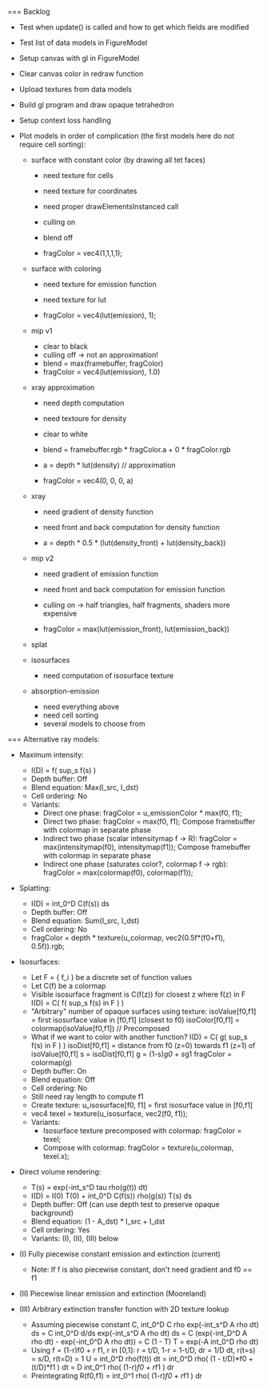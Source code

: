 
=== Backlog

- Test when update() is called and how to get which fields are modified

- Test list of data models in FigureModel

- Setup canvas with gl in FigureModel

- Clear canvas color in redraw function

- Upload textures from data models

- Build gl program and draw opaque tetrahedron

- Setup context loss handling

- Plot models in order of complication (the first models here do not require cell sorting):

  - surface with constant color (by drawing all tet faces)

    - need texture for cells
    - need texture for coordinates
    - need proper drawElementsInstanced call

    - culling on
    - blend off
    - fragColor = vec4(1,1,1,1);

  - surface with coloring

    - need texture for emission function
    - need texture for lut

    - fragColor = vec4(lut(emission), 1);

  - mip v1

    - clear to black
    - culling off -> not an approximation!
    - blend = max(framebuffer, fragColor)
    - fragColor = vec4(lut(emission), 1.0)

  - xray approximation

    - need depth computation
    - need textoure for density

    - clear to white
    - blend = framebuffer.rgb * fragColor.a + 0 * fragColor.rgb
    - a = depth * lut(density)  // approximation
    - fragColor = vec4(0, 0, 0, a)

  - xray

    - need gradient of density function
    - need front and back computation for density function

    - a = depth * 0.5 * (lut(density_front) + lut(density_back))

  - mip v2

    - need gradient of emission function
    - need front and back computation for emission function

    - culling on -> half triangles, half fragments, shaders more expensive
    - fragColor = max(lut(emission_front), lut(emission_back))

  - splat

  - isosurfaces

    - need computation of isosurface texture

  - absorption-emission

    - need everything above
    - need cell sorting
    - several models to choose from


=== Alternative ray models:

- Maximum intensity:
   - I(D) = f( sup_s f(s) )
   - Depth buffer: Off
   - Blend equation: Max(I_src, I_dst)
   - Cell ordering: No
   - Variants:
       - Direct one phase:
            fragColor = u_emissionColor * max(f0, f1);
       - Direct two phase:
            fragColor = max(f0, f1);
            Compose framebuffer with colormap in separate phase
       - Indirect two phase (scalar intensitymap f -> R):
            fragColor = max(intensitymap(f0), intensitymap(f1));
            Compose framebuffer with colormap in separate phase
       - Indirect one phase (saturates color?, colormap f -> rgb):
            fragColor = max(colormap(f0), colormap(f1));

- Splatting:
   - I(D) = int_0^D C(f(s)) ds
   - Depth buffer: Off
   - Blend equation: Sum(I_src, I_dst)
   - Cell ordering: No
   - fragColor = depth * texture(u_colormap, vec2(0.5f*(f0+f1), 0.5f)).rgb;

- Isosurfaces:
   - Let F = { f_i } be a discrete set of function values
   - Let C(f) be a colormap
   - Visible isosurface fragment is C(f(z)) for closest z where f(z) in F
        I(D) = C( f( sup_s f(s) in F ) )
   - "Arbitrary" number of opaque surfaces using texture:
        isoValue[f0,f1] = first isosurface value in [f0,f1] (closest to f0)
        isoColor[f0,f1] = colormap(isoValue[f0,f1])  // Precomposed
   - What if we want to color with another function?
        I(D) = C( g( sup_s f(s) in F ) )
        isoDist[f0,f1] = distance from f0 (z=0) towards f1 (z=1) of isoValue[f0,f1]
        s = isoDist[f0,f1]
        g = (1-s)*g0 + s*g1
        fragColor = colormap(g)
   - Depth buffer: On
   - Blend equation: Off
   - Cell ordering: No
   - Still need ray length to compute f1
   - Create texture:  u_isosurface[f0, f1] = first isosurface value in [f0,f1]
   - vec4 texel = texture(u_isosurface, vec2(f0, f1));
   - Variants:
       - Isosurface texture precomposed with colormap:
           fragColor = texel;
       - Compose with colormap:
           fragColor = texture(u_colormap, texel.x);

- Direct volume rendering:
   - T(s) = exp(-int_s^D tau rho(g(t)) dt)
   - I(D) = I(0) T(0) + int_0^D C(f(s)) rho(g(s)) T(s) ds
   - Depth buffer: Off (can use depth test to preserve opaque background)
   - Blend equation: (1 - A_dst) * I_src + I_dst
   - Cell ordering: Yes
   - Variants: (I), (II), (III) below

- (I) Fully piecewise constant emission and extinction (current)
  - Note: If f is also piecewise constant, don't need gradient and f0 == f1

- (II) Piecewise linear emission and extinction (Mooreland)

- (III) Arbitrary extinction transfer function with 2D texture lookup
  - Assuming piecewise constant C,
       int_0^D C rho exp(-int_s^D A rho dt) ds
       = C int_0^D d/ds exp(-int_s^D A rho dt) ds
       = C (exp(-int_D^D A rho dt) - exp(-int_0^D A rho dt))
       = C (1 - T)
       T = exp(-A int_0^D rho dt)
  - Using f = (1-r)f0 + r f1, r in [0,1]:
       r = t/D,  1-r = 1-t/D,  dr = 1/D dt,  r(t=s) = s/D,  r(t=D) = 1
       U = int_0^D rho(f(t)) dt
         = int_0^D rho( (1 - t/D)*f0 + (t/D)*f1 ) dt
         = D int_0^1 rho( (1-r)*f0 + r*f1 ) dr
  - Preintegrating R(f0,f1) = int_0^1 rho( (1-r)*f0 + r*f1 ) dr
